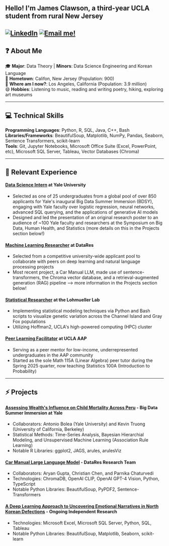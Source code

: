 ## Hello! I'm James Clawson, a third-year UCLA student from rural New Jersey
[![LinkedIn](https://img.shields.io/badge/LinkedIn-Connect-blue)](https://www.linkedin.com/in/james-clawson-a24292291/) [![Email me!](https://img.shields.io/badge/Email-Contact%20Me-red)](mailto::theclaw2023@g.ucla.edu)
---

## ❓ About Me

🎓 **Major**: Data Theory | **Minors**: Data Science Engineering and Korean Language  
🌱 **Hometown**: Califon, New Jersey (Population: 900)  
🏫 **Where am I now?**: Los Angeles, California (Population: 3.9 million)  
😄 **Hobbies**: Listening to music, reading and writing poetry, hiking, exploring art museums
___


## 💻 Technical Skills

**Programming Languages**: Python, R, SQL, Java, C++, Bash  
**Libraries/Frameworks**: BeautifulSoup, Matplotlib, NumPy, Pandas, Seaborn, Sentence Transformers, scikit-learn  
**Tools**: Git, Jupyter Notebooks, Microsoft Office Suite (Excel, PowerPoint, etc), Microsoft SQL Server, Tableau, Vector Databases (Chroma)
___

## 🔭 Relevant Experience
#### **[Data Science Intern](https://www.bdsy.org) at Yale University**
- Selected as one of 25 undergraduates from a global pool of over 850 applicants for Yale's inaugural Big Data Summer Immersion (BDSY), engaging with Yale faculty over logistic regression, neural networks, advanced SQL querying, and the applications of generative AI models
- Designed and led the presentation of an original research poster to an audience of ~100 Yale faculty and researchers at the Symposium on Big Data, Human Health, and Statistics (more details on this in the Projects section below!)  

#### **[Machine Learning Researcher](https://ucladatares.com/teams/research/) at DataRes**
- Selected from a competitive university-wide applicant pool to collaborate with peers on deep learning and natural language processing projects
- Most recent project, a Car Manual LLM, made use of sentence-transformers, the Chroma vector database, and a retrieval-augmented generation (RAG) pipeline --> more information in the Projects section below!
  
#### **[Statistical Researcher](https://lohmueller.eeb.ucla.edu/) at the Lohmueller Lab**
- Implementing statistical modeling techniques via Python and Bash scripts to visualize genetic variation across the Channel Island and Gray Fox populations
- Utilizing Hoffman2, UCLA's high-powered computing (HPC) cluster  

#### **[Peer Learning Facilitator](https://www.aap.ucla.edu/units/peer-learning/) at UCLA AAP**
- Serving as a peer mentor for low-income, underrepresented undergraduates in the AAP community
- Started as the sole Math 115A (Linear Algebra) peer tutor during the Spring 2025 quarter, now teaching Statistics 100A (Introduction to Probability)
___

## ⚡ Projects

#### **[Assessing Wealth's Influence on Child Mortality Across Peru](https://github.com/j-clawson/bdsy-pbh-peru)** - Big Data Summer Immersion at Yale
- Collaborators: Antonio Bolea (Yale University) and Kevin Truong (University of California, Berkeley)
- Statistical Methods: Time-Series Analysis, Bayesian Hierarchial Modeling, and Unsupervised Machine Learning (Association Rule Learning)
- Notable R Libraries: ggplot2, JAGS, arules, arulesViz

  
#### **[Car Manual Large Language Model](https://github.com/j-clawson/car-manual-llm)** - DataRes Research Team
- Collaborators: Aryan Gupta, Christian Chen, and Parnika Chaturvedi
- Technologies: ChromaDB, OpenAI CLIP, OpenAI GPT-4 Vision, Python, TypeScript
- Notable Python Libraries: BeautifulSoup, PyPDF2, Sentence-Transformers

#### **[A Deep Learning Approach to Uncovering Emotional Narratives in North Korean Defections](https://github.com/j-clawson/nkdefector_project)** - Ongoing Independent Research
- Technologies: Microsoft Excel, Microsoft SQL Server, Python, SQL, Tableau
- Notable Python Libraries: BeautifulSoup, Matplotlib, Seaborn, scikit-learn
<!--
**j-clawson/j-clawson** is a ✨ _special_ ✨ repository because its `README.md` (this file) appears on your GitHub profile.

Here are some ideas to get you started:

-  I’m currently working on ...
- 🌱 I’m currently learning ...
- 👯 I’m looking to collaborate on ...
- 🤔 I’m looking for help with ...
- 💬 Ask me about ...
- 📫 How to reach me: ...
- 😄 Pronouns: ...
- ⚡ Fun fact: ...
-->
